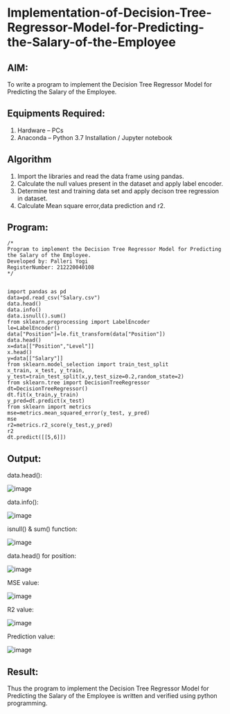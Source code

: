 # Implementation-of-Decision-Tree-Regressor-Model-for-Predicting-the-Salary-of-the-Employee

## AIM:
To write a program to implement the Decision Tree Regressor Model for Predicting the Salary of the Employee.

## Equipments Required:
1. Hardware – PCs
2. Anaconda – Python 3.7 Installation / Jupyter notebook

## Algorithm
1. Import the libraries and read the data frame using pandas.
2. Calculate the null values present in the dataset and apply label encoder.
3. Determine test and training data set and apply decison tree regression in dataset.
4. Calculate Mean square error,data prediction and r2.

## Program:
```
/*
Program to implement the Decision Tree Regressor Model for Predicting the Salary of the Employee.
Developed by: Palleri Yogi
RegisterNumber: 212220040108
*/


import pandas as pd
data=pd.read_csv("Salary.csv")
data.head()
data.info()
data.isnull().sum()
from sklearn.preprocessing import LabelEncoder
le=LabelEncoder()
data["Position"]=le.fit_transform(data["Position"])
data.head()
x=data[["Position","Level"]]
x.head()
y=data[["Salary"]]
from sklearn.model_selection import train_test_split
x_train, x_test, y_train, y_test=train_test_split(x,y,test_size=0.2,random_state=2)
from sklearn.tree import DecisionTreeRegressor
dt=DecisionTreeRegressor()
dt.fit(x_train,y_train)
y_pred=dt.predict(x_test)
from sklearn import metrics
mse=metrics.mean_squared_error(y_test, y_pred)
mse
r2=metrics.r2_score(y_test,y_pred)
r2
dt.predict([[5,6]])

```

## Output:
data.head():

![image](https://github.com/YogiReddy117/Implementation-of-Decision-Tree-Regressor-Model-for-Predicting-the-Salary-of-the-Employee/assets/123739437/29108109-2101-4ce5-9f23-c8f894396884)

data.info():

![image](https://github.com/YogiReddy117/Implementation-of-Decision-Tree-Regressor-Model-for-Predicting-the-Salary-of-the-Employee/assets/123739437/351c832b-b2d6-4d60-8f6d-1453c85a1059)

isnull() & sum() function:

![image](https://github.com/YogiReddy117/Implementation-of-Decision-Tree-Regressor-Model-for-Predicting-the-Salary-of-the-Employee/assets/123739437/22043fdd-13e4-43ef-9f7e-6dbbd62bcdcf)

data.head() for position:

![image](https://github.com/YogiReddy117/Implementation-of-Decision-Tree-Regressor-Model-for-Predicting-the-Salary-of-the-Employee/assets/123739437/49012371-220a-4d98-a161-a417d2ec1203)

MSE value:

![image](https://github.com/YogiReddy117/Implementation-of-Decision-Tree-Regressor-Model-for-Predicting-the-Salary-of-the-Employee/assets/123739437/9cce5982-438c-40f7-9596-ecf9fca59529)

R2 value:

![image](https://github.com/YogiReddy117/Implementation-of-Decision-Tree-Regressor-Model-for-Predicting-the-Salary-of-the-Employee/assets/123739437/b883be93-05a9-47cc-8918-851191b3cbb9)

Prediction value:

![image](https://github.com/YogiReddy117/Implementation-of-Decision-Tree-Regressor-Model-for-Predicting-the-Salary-of-the-Employee/assets/123739437/4cb13576-b301-4b37-88d1-dce3c14e6ea7)


## Result:
Thus the program to implement the Decision Tree Regressor Model for Predicting the Salary of the Employee is written and verified using python programming.

